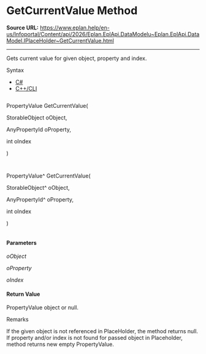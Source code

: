 # GetCurrentValue Method

**Source URL:** https://www.eplan.help/en-us/Infoportal/Content/api/2026/Eplan.EplApi.DataModelu~Eplan.EplApi.DataModel.IPlaceHolder~GetCurrentValue.html

---

Gets current value for given object, property and index.

Syntax

- [C#](#i-syntax-CS)
- [C++/CLI](#i-syntax-CPP2005)

```
```
PropertyValue GetCurrentValue( 

   StorableObject oObject,

   AnyPropertyId oProperty,

   int oIndex

)
```
```

```
```
PropertyValue^ GetCurrentValue( 

   StorableObject^ oObject,

   AnyPropertyId^ oProperty,

   int oIndex

)
```
```

#### Parameters

*oObject*


*oProperty*


*oIndex*

#### Return Value

PropertyValue object or null.

Remarks

If the given object is not referenced in PlaceHolder, the method returns null. If property and/or index is not found for passed object in Placeholder, method returns new empty PropertyValue.

